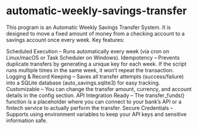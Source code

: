 # automatic-weekly-savings-transfer
This program is an Automatic Weekly Savings Transfer System. It is designed to move a fixed amount of money from a checking account to a savings account once every week.
Key features:

Scheduled Execution – Runs automatically every week (via cron on Linux/macOS or Task Scheduler on Windows).
Idempotency – Prevents duplicate transfers by generating a unique key for each week. If the script runs multiple times in the same week, it won’t repeat the transaction.
Logging & Record Keeping – Saves all transfer attempts (success/failure) into a SQLite database (auto_savings.sqlite3) for easy tracking.
Customizable – You can change the transfer amount, currency, and account details in the config section.
API Integration Ready – The transfer_funds() function is a placeholder where you can connect to your bank’s API or a fintech service to actually perform the transfer.
Secure Credentials – Supports using environment variables to keep your API keys and sensitive information safe.

